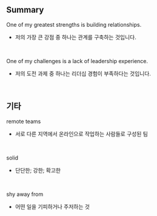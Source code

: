 ## Summary

One of my greatest strengths is building relationships.
- 저의 가장 큰 강점 중 하나는 관계를 구축하는 것입니다.

<br>

One of my challenges is a lack of leadership experience.
- 저의 도전 과제 중 하나는 리더십 경험이 부족하다는 것입니다.

<br>

## 기타

remote teams
- 서로 다른 지역에서 온라인으로 작업하는 사람들로 구성된 팀

<br>

solid
- 단단한; 강한; 확고한

<br>

shy away from
- 어떤 일을 기피하거나 주저하는 것
